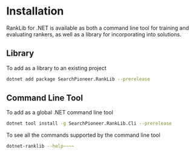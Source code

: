 ﻿# Installation

RankLib for .NET is available as both a command line tool for training and evaluating rankers, as well as a library for
incorporating into solutions.

## Library

To add as a library to an existing project

```sh
dotnet add package SearchPioneer.RankLib --prerelease
```

## Command Line Tool

To add as a global .NET command line tool

```sh
dotnet tool install -g SearchPioneer.RankLib.Cli --prerelease
```

To see all the commands supported by the command line tool

```sh
dotnet-ranklib --help~~~~
```
